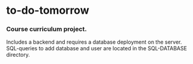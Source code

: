 # to-do-tomorrow

### Course curriculum project.

Includes a backend and requires a database deployment on the server. 
SQL-queries to add database and user are located in the SQL-DATABASE directory.